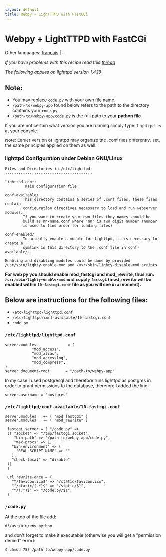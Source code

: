 ```yaml
---
layout: default
title: Webpy + LightTTPD with FastCGi
---
```


# Webpy + LightTTPD with FastCGi

Other languages: [français](/../cookbook/fastcgi-lighttpd.fr) | ...

*If you have problems with this recipe read this [thread](http://www.mail-archive.com/webpy@googlegroups.com/msg02800.html)*

*The following applies on lighttpd version 1.4.18*

## Note:
* You may replace `code.py` with your own file name.
* `/path-to/webpy-app` found below refers to the path to the directory contains your `code.py`
* `/path-to/webpy-app/code.py` is the full path to your **python file**

If you are not certain what version you are running simply type: `lighttpd -v` at your console.

Note: Earlier version of lighttpd may organize the .conf files differently. Yet, the same principles applied on them as well.

### lighttpd Configuration under Debian GNU/Linux

```
Files and Directories in /etc/lighttpd:
---------------------------------------

lighttpd.conf:
         main configuration file

conf-available/
        This directory contains a series of .conf files. These files contain
        configuration directives necessary to load and run webserver modules.
        If you want to create your own files they names should be
        build as nn-name.conf where "nn" is two digit number (number
        is used to find order for loading files)

conf-enabled/
        To actually enable a module for lighttpd, it is necessary to create a
        symlink in this directory to the .conf file in conf-available/.

Enabling and disabling modules could be done by provided
/usr/sbin/lighty-enable-mod and /usr/sbin/lighty-disable-mod scripts.
```

**For web py you should enable mod_fastcgi and mod_rewrite, thus run: `/usr/sbin/lighty-enable-mod` and supply `fastcgi` (mod_rewrite will be enabled within `10-fastcgi.conf` file as you will see in a moment).**

## Below are instructions for the following files:
* `/etc/lighttpd/lighttpd.conf`
* `/etc/lighttpd/conf-available/10-fastcgi.conf`
* `code.py`

### `/etc/lighttpd/lighttpd.conf`

```
server.modules              = (
            "mod_access",
            "mod_alias",
            "mod_accesslog",
            "mod_compress",
)
server.document-root       = "/path-to/webpy-app"
```

In my case I used postgresql and therefore runs lighttpd as postgres in order to grant permissions to the database, therefore I added the line:

```
server.username = "postgres"
```

### `/etc/lighttpd/conf-available/10-fastcgi.conf`

```
server.modules   += ( "mod_fastcgi" )
server.modules   += ( "mod_rewrite" )

 fastcgi.server = ( "/code.py" =>
 (( "socket" => "/tmp/fastcgi.socket",
    "bin-path" => "/path-to/webpy-app/code.py",
    "max-procs" => 1,
   "bin-environment" => (
     "REAL_SCRIPT_NAME" => ""
   ),
   "check-local" => "disable"
 ))
 )

 url.rewrite-once = (
   "^/favicon.ico$" => "/static/favicon.ico",
   "^/static/(.*)$" => "/static/$1",
   "^/(.*)$" => "/code.py/$1",
 )
```

### `/code.py`
At the top of the file add:

```
#!/usr/bin/env python
```

and don't forget to make it executable (otherwise you will get a "permission denied" error):

```
$ chmod 755 /path-to/webpy-app/code.py
```
